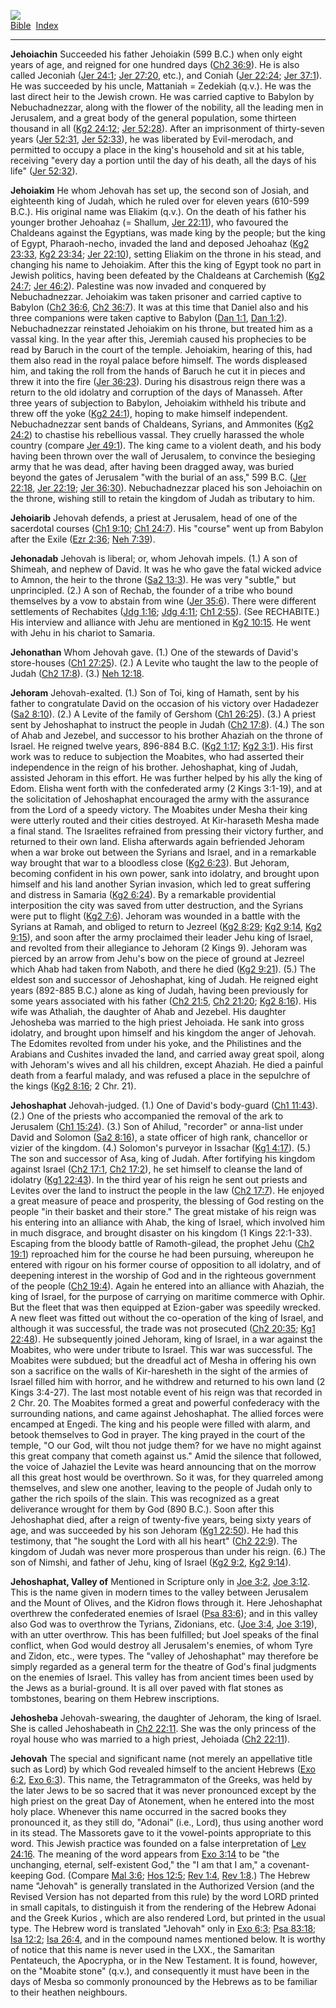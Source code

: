 [![](../../cdshop/ithlogo.png)](../../index)  
[Bible](../index)  [Index](index) 

------------------------------------------------------------------------

<span id="000">**Jehoiachin**</span> Succeeded his father Jehoiakin (599
B.C.) when only eight years of age, and reigned for one hundred days
([Ch2 36:9](../kjv/ch2036.htm#009)). He is also called Jeconiah ([Jer
24:1](../kjv/jer024.htm#001); [Jer 27:20](../kjv/jer027.htm#020), etc.),
and Coniah ([Jer 22:24](../kjv/jer022.htm#024); [Jer
37:1](../kjv/jer037.htm#001)). He was succeeded by his uncle, Mattaniah
= Zedekiah (q.v.). He was the last direct heir to the Jewish crown. He
was carried captive to Babylon by Nebuchadnezzar, along with the flower
of the nobility, all the leading men in Jerusalem, and a great body of
the general population, some thirteen thousand in all ([Kg2
24:12](../kjv/kg2024.htm#012); [Jer 52:28](../kjv/jer052.htm#028)).
After an imprisonment of thirty-seven years ([Jer
52:31](../kjv/jer052.htm#031), [Jer 52:33](../kjv/jer052.htm#033)), he
was liberated by Evil-merodach, and permitted to occupy a place in the
king's household and sit at his table, receiving "every day a portion
until the day of his death, all the days of his life" ([Jer
52:32](../kjv/jer052.htm#032)).

<span id="001">**Jehoiakim**</span> He whom Jehovah has set up, the
second son of Josiah, and eighteenth king of Judah, which he ruled over
for eleven years (610-599 B.C.). His original name was Eliakim (q.v.).
On the death of his father his younger brother Jehoahaz (= Shallum, [Jer
22:11](../kjv/jer022.htm#011)), who favoured the Chaldeans against the
Egyptians, was made king by the people; but the king of Egypt,
Pharaoh-necho, invaded the land and deposed Jehoahaz ([Kg2
23:33](../kjv/kg2023.htm#033), [Kg2 23:34](../kjv/kg2023.htm#034); [Jer
22:10](../kjv/jer022.htm#010)), setting Eliakim on the throne in his
stead, and changing his name to Jehoiakim. After this the king of Egypt
took no part in Jewish politics, having been defeated by the Chaldeans
at Carchemish ([Kg2 24:7](../kjv/kg2024.htm#007); [Jer
46:2](../kjv/jer046.htm#002)). Palestine was now invaded and conquered
by Nebuchadnezzar. Jehoiakim was taken prisoner and carried captive to
Babylon ([Ch2 36:6](../kjv/ch2036.htm#006), [Ch2
36:7](../kjv/ch2036.htm#007)). It was at this time that Daniel also and
his three companions were taken captive to Babylon ([Dan
1:1](../kjv/dan001.htm#001), [Dan 1:2](../kjv/dan001.htm#002)).
Nebuchadnezzar reinstated Jehoiakim on his throne, but treated him as a
vassal king. In the year after this, Jeremiah caused his prophecies to
be read by Baruch in the court of the temple. Jehoiakim, hearing of
this, had them also read in the royal palace before himself. The words
displeased him, and taking the roll from the hands of Baruch he cut it
in pieces and threw it into the fire ([Jer
36:23](../kjv/jer036.htm#023)). During his disastrous reign there was a
return to the old idolatry and corruption of the days of Manasseh. After
three years of subjection to Babylon, Jehoiakim withheld his tribute and
threw off the yoke ([Kg2 24:1](../kjv/kg2024.htm#001)), hoping to make
himself independent. Nebuchadnezzar sent bands of Chaldeans, Syrians,
and Ammonites ([Kg2 24:2](../kjv/kg2024.htm#002)) to chastise his
rebellious vassal. They cruelly harassed the whole country (compare [Jer
49:1](../kjv/jer049.htm#001)). The king came to a violent death, and his
body having been thrown over the wall of Jerusalem, to convince the
besieging army that he was dead, after having been dragged away, was
buried beyond the gates of Jerusalem "with the burial of an ass," 599
B.C. ([Jer 22:18](../kjv/jer022.htm#018), [Jer
22:19](../kjv/jer022.htm#019); [Jer 36:30](../kjv/jer036.htm#030)).
Nebuchadnezzar placed his son Jehoiachin on the throne, wishing still to
retain the kingdom of Judah as tributary to him.

<span id="002">**Jehoiarib**</span> Jehovah defends, a priest at
Jerusalem, head of one of the sacerdotal courses ([Ch1
9:10](../kjv/ch1009.htm#010); [Ch1 24:7](../kjv/ch1024.htm#007)). His
"course" went up from Babylon after the Exile ([Ezr
2:36](../kjv/ezr002.htm#036); [Neh 7:39](../kjv/neh007.htm#039)).

<span id="003">**Jehonadab**</span> Jehovah is liberal; or, whom Jehovah
impels. (1.) A son of Shimeah, and nephew of David. It was he who gave
the fatal wicked advice to Amnon, the heir to the throne ([Sa2
13:3](../kjv/sa2013.htm#003)). He was very "subtle," but unprincipled.
(2.) A son of Rechab, the founder of a tribe who bound themselves by a
vow to abstain from wine ([Jer 35:6](../kjv/jer035.htm#006)). There were
different settlements of Rechabites ([Jdg 1:16](../kjv/jdg001.htm#016);
[Jdg 4:11](../kjv/jdg004.htm#011); [Ch1 2:55](../kjv/ch1002.htm#055)).
(See RECHABITE.) His interview and alliance with Jehu are mentioned in
[Kg2 10:15](../kjv/kg2010.htm#015). He went with Jehu in his chariot to
Samaria.

<span id="004">**Jehonathan**</span> Whom Jehovah gave. (1.) One of the
stewards of David's store-houses ([Ch1 27:25](../kjv/ch1027.htm#025)).
(2.) A Levite who taught the law to the people of Judah ([Ch2
17:8](../kjv/ch2017.htm#008)). (3.) [Neh 12:18](../kjv/neh012.htm#018).

<span id="005">**Jehoram**</span> Jehovah-exalted. (1.) Son of Toi, king
of Hamath, sent by his father to congratulate David on the occasion of
his victory over Hadadezer ([Sa2 8:10](../kjv/sa2008.htm#010)). (2.) A
Levite of the family of Gershom ([Ch1 26:25](../kjv/ch1026.htm#025)).
(3.) A priest sent by Jehoshaphat to instruct the people in Judah ([Ch2
17:8](../kjv/ch2017.htm#008)). (4.) The son of Ahab and Jezebel, and
successor to his brother Ahaziah on the throne of Israel. He reigned
twelve years, 896-884 B.C. ([Kg2 1:17](../kjv/kg2001.htm#017); [Kg2
3:1](../kjv/kg2003.htm#001)). His first work was to reduce to subjection
the Moabites, who had asserted their independence in the reign of his
brother. Jehoshaphat, king of Judah, assisted Jehoram in this effort. He
was further helped by his ally the king of Edom. Elisha went forth with
the confederated army (2 Kings 3:1-19), and at the solicitation of
Jehoshaphat encouraged the army with the assurance from the Lord of a
speedy victory. The Moabites under Mesha their king were utterly routed
and their cities destroyed. At Kir-haraseth Mesha made a final stand.
The Israelites refrained from pressing their victory further, and
returned to their own land. Elisha afterwards again befriended Jehoram
when a war broke out between the Syrians and Israel, and in a remarkable
way brought that war to a bloodless close ([Kg2
6:23](../kjv/kg2006.htm#023)). But Jehoram, becoming confident in his
own power, sank into idolatry, and brought upon himself and his land
another Syrian invasion, which led to great suffering and distress in
Samaria ([Kg2 6:24](../kjv/kg2006.htm#024)). By a remarkable
providential interposition the city was saved from utter destruction,
and the Syrians were put to flight ([Kg2 7:6](../kjv/kg2007.htm#006)).
Jehoram was wounded in a battle with the Syrians at Ramah, and obliged
to return to Jezreel ([Kg2 8:29](../kjv/kg2008.htm#029); [Kg2
9:14](../kjv/kg2009.htm#014), [Kg2 9:15](../kjv/kg2009.htm#015)), and
soon after the army proclaimed their leader Jehu king of Israel, and
revolted from their allegiance to Jehoram (2 Kings 9). Jehoram was
pierced by an arrow from Jehu's bow on the piece of ground at Jezreel
which Ahab had taken from Naboth, and there he died ([Kg2
9:21](../kjv/kg2009.htm#021)). (5.) The eldest son and successor of
Jehoshaphat, king of Judah. He reigned eight years (892-885 B.C.) alone
as king of Judah, having been previously for some years associated with
his father ([Ch2 21:5](../kjv/ch2021.htm#005), [Ch2
21:20](../kjv/ch2021.htm#020); [Kg2 8:16](../kjv/kg2008.htm#016)). His
wife was Athaliah, the daughter of Ahab and Jezebel. His daughter
Jehosheba was married to the high priest Jehoiada. He sank into gross
idolatry, and brought upon himself and his kingdom the anger of Jehovah.
The Edomites revolted from under his yoke, and the Philistines and the
Arabians and Cushites invaded the land, and carried away great spoil,
along with Jehoram's wives and all his children, except Ahaziah. He died
a painful death from a fearful malady, and was refused a place in the
sepulchre of the kings ([Kg2 8:16](../kjv/kg2008.htm#016); 2 Chr. 21).

<span id="006">**Jehoshaphat**</span> Jehovah-judged. (1.) One of
David's body-guard ([Ch1 11:43](../kjv/ch1011.htm#043)). (2.) One of the
priests who accompanied the removal of the ark to Jerusalem ([Ch1
15:24](../kjv/ch1015.htm#024)). (3.) Son of Ahilud, "recorder" or
anna-list under David and Solomon ([Sa2 8:16](../kjv/sa2008.htm#016)), a
state officer of high rank, chancellor or vizier of the kingdom. (4.)
Solomon's purveyor in Issachar ([Kg1 4:17](../kjv/kg1004.htm#017)). (5.)
The son and successor of Asa, king of Judah. After fortifying his
kingdom against Israel ([Ch2 17:1](../kjv/ch2017.htm#001), [Ch2
17:2](../kjv/ch2017.htm#002)), he set himself to cleanse the land of
idolatry ([Kg1 22:43](../kjv/kg1022.htm#043)). In the third year of his
reign he sent out priests and Levites over the land to instruct the
people in the law ([Ch2 17:7](../kjv/ch2017.htm#007)). He enjoyed a
great measure of peace and prosperity, the blessing of God resting on
the people "in their basket and their store." The great mistake of his
reign was his entering into an alliance with Ahab, the king of Israel,
which involved him in much disgrace, and brought disaster on his kingdom
(1 Kings 22:1-33). Escaping from the bloody battle of Ramoth-gilead, the
prophet Jehu ([Ch2 19:1](../kjv/ch2019.htm#001)) reproached him for the
course he had been pursuing, whereupon he entered with rigour on his
former course of opposition to all idolatry, and of deepening interest
in the worship of God and in the righteous government of the people
([Ch2 19:4](../kjv/ch2019.htm#004)). Again he entered into an alliance
with Ahaziah, the king of Israel, for the purpose of carrying on
maritime commerce with Ophir. But the fleet that was then equipped at
Ezion-gaber was speedily wrecked. A new fleet was fitted out without the
co-operation of the king of Israel, and although it was successful, the
trade was not prosecuted ([Ch2 20:35](../kjv/ch2020.htm#035); [Kg1
22:48](../kjv/kg1022.htm#048)). He subsequently joined Jehoram, king of
Israel, in a war against the Moabites, who were under tribute to Israel.
This war was successful. The Moabites were subdued; but the dreadful act
of Mesha in offering his own son a sacrifice on the walls of
Kir-haresheth in the sight of the armies of Israel filled him with
horror, and he withdrew and returned to his own land (2 Kings 3:4-27).
The last most notable event of his reign was that recorded in 2 Chr. 20.
The Moabites formed a great and powerful confederacy with the
surrounding nations, and came against Jehoshaphat. The allied forces
were encamped at Engedi. The king and his people were filled with alarm,
and betook themselves to God in prayer. The king prayed in the court of
the temple, "O our God, wilt thou not judge them? for we have no might
against this great company that cometh against us." Amid the silence
that followed, the voice of Jahaziel the Levite was heard announcing
that on the morrow all this great host would be overthrown. So it was,
for they quarreled among themselves, and slew one another, leaving to
the people of Judah only to gather the rich spoils of the slain. This
was recognized as a great deliverance wrought for them by God (890
B.C.). Soon after this Jehoshaphat died, after a reign of twenty-five
years, being sixty years of age, and was succeeded by his son Jehoram
([Kg1 22:50](../kjv/kg1022.htm#050)). He had this testimony, that "he
sought the Lord with all his heart" ([Ch2 22:9](../kjv/ch2022.htm#009)).
The kingdom of Judah was never more prosperous than under his reign.
(6.) The son of Nimshi, and father of Jehu, king of Israel ([Kg2
9:2](../kjv/kg2009.htm#002), [Kg2 9:14](../kjv/kg2009.htm#014)).

<span id="007">**Jehoshaphat, Valley of**</span> Mentioned in Scripture
only in [Joe 3:2](../kjv/joe003.htm#002), [Joe
3:12](../kjv/joe003.htm#012). This is the name given in modern times to
the valley between Jerusalem and the Mount of Olives, and the Kidron
flows through it. Here Jehoshaphat overthrew the confederated enemies of
Israel ([Psa 83:6](../kjv/psa083.htm#006)); and in this valley also God
was to overthrow the Tyrians, Zidonians, etc. ([Joe
3:4](../kjv/joe003.htm#004), [Joe 3:19](../kjv/joe003.htm#019)), with an
utter overthrow. This has been fulfilled; but Joel speaks of the final
conflict, when God would destroy all Jerusalem's enemies, of whom Tyre
and Zidon, etc., were types. The "valley of Jehoshaphat" may therefore
be simply regarded as a general term for the theatre of God's final
judgments on the enemies of Israel. This valley has from ancient times
been used by the Jews as a burial-ground. It is all over paved with flat
stones as tombstones, bearing on them Hebrew inscriptions.

<span id="008">**Jehosheba**</span> Jehovah-swearing, the daughter of
Jehoram, the king of Israel. She is called Jehoshabeath in [Ch2
22:11](../kjv/ch2022.htm#011). She was the only princess of the royal
house who was married to a high priest, Jehoiada ([Ch2
22:11](../kjv/ch2022.htm#011)).

<span id="009">**Jehovah**</span> The special and significant name (not
merely an appellative title such as Lord) by which God revealed himself
to the ancient Hebrews ([Exo 6:2](../kjv/exo006.htm#002), [Exo
6:3](../kjv/exo006.htm#003)). This name, the Tetragrammaton of the
Greeks, was held by the later Jews to be so sacred that it was never
pronounced except by the high priest on the great Day of Atonement, when
he entered into the most holy place. Whenever this name occurred in the
sacred books they pronounced it, as they still do, "Adonai" (i.e.,
Lord), thus using another word in its stead. The Massorets gave to it
the vowel-points appropriate to this word. This Jewish practice was
founded on a false interpretation of [Lev 24:16](../kjv/lev024.htm#016).
The meaning of the word appears from [Exo 3:14](../kjv/exo003.htm#014)
to be "the unchanging, eternal, self-existent God," the "I am that I
am," a covenant-keeping God. (Compare [Mal 3:6](../kjv/mal003.htm#006);
[Hos 12:5](../kjv/hos012.htm#005); [Rev 1:4](../kjv/rev001.htm#004),
[Rev 1:8](../kjv/rev001.htm#008).) The Hebrew name "Jehovah" is
generally translated in the Authorized Version (and the Revised Version
has not departed from this rule) by the word LORD printed in small
capitals, to distinguish it from the rendering of the Hebrew Adonai and
the Greek Kurios , which are also rendered Lord, but printed in the
usual type. The Hebrew word is translated "Jehovah" only in [Exo
6:3](../kjv/exo006.htm#003); [Psa 83:18](../kjv/psa083.htm#018); [Isa
12:2](../kjv/isa012.htm#002); [Isa 26:4](../kjv/isa026.htm#004), and in
the compound names mentioned below. It is worthy of notice that this
name is never used in the LXX., the Samaritan Pentateuch, the Apocrypha,
or in the New Testament. It is found, however, on the "Moabite stone"
(q.v.), and consequently it must have been in the days of Mesba so
commonly pronounced by the Hebrews as to be familiar to their heathen
neighbours.
